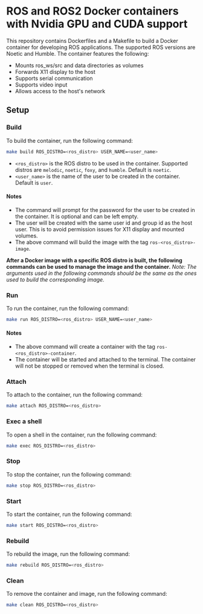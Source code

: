 # ROS and ROS2 Docker containers with Nvidia GPU and CUDA support
This repository contains Dockerfiles and a Makefile to build a Docker container for developing ROS applications. The supported ROS versions are Noetic and Humble. The container features the following:
- Mounts ros_ws/src and data directories as volumes
- Forwards X11 display to the host
- Supports serial communication
- Supports video input
- Allows access to the host's network

## Setup

### Build
To build the container, run the following command:
```bash
make build ROS_DISTRO=<ros_distro> USER_NAME=<user_name>
```
- `<ros_distro>` is the ROS distro to be used in the container. Supported distros are `melodic`, `noetic`, `foxy`, and `humble`. Default is `noetic`.
- `<user_name>` is the name of the user to be created in the container. Default is `user`.

#### Notes
- The command will prompt for the password for the user to be created in the container. It is optional and can be left empty.
- The user will be created with the same user id and group id as the host user. This is to avoid permission issues for X11 display and mounted volumes.
- The above command will build the image with the tag `ros-<ros_distro>-image`.

**After a Docker image with a specific ROS distro is built, the following commands can be used to manage the image and the container.**
_Note: The arguments used in the following commands should be the same as the ones used to build the corresponding image._

### Run
To run the container, run the following command:
```bash
make run ROS_DISTRO=<ros_distro> USER_NAME=<user_name>
```

#### Notes
- The above command will create a container with the tag `ros-<ros_distro>-container`.
- The container will be started and attached to the terminal. The container will not be stopped or removed when the terminal is closed.

### Attach
To attach to the container, run the following command:
```bash
make attach ROS_DISTRO=<ros_distro>
```

### Exec a shell
To open a shell in the container, run the following command:
```bash
make exec ROS_DISTRO=<ros_distro>
```

### Stop
To stop the container, run the following command:
```bash
make stop ROS_DISTRO=<ros_distro>
```

### Start
To start the container, run the following command:
```bash
make start ROS_DISTRO=<ros_distro>
```

### Rebuild
To rebuild the image, run the following command:
```bash
make rebuild ROS_DISTRO=<ros_distro>
```

### Clean
To remove the container and image, run the following command:
```bash
make clean ROS_DISTRO=<ros_distro>
```
